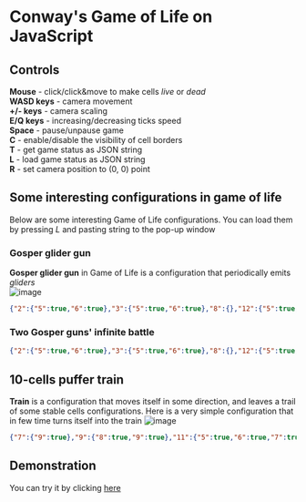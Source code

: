 # Conway's Game of Life on JavaScript  
## Controls  
**Mouse** - click/click&move to make cells *live* or *dead*  
**WASD keys** - camera movement  
**+/- keys** - camera scaling  
**E/Q keys** - increasing/decreasing ticks speed  
**Space** - pause/unpause game  
**C** - enable/disable the visibility of cell borders  
**T** - get game status as JSON string  
**L** - load game status as JSON string  
**R** - set camera position to (0, 0) point  
## Some interesting configurations in game of life  
Below are some interesting Game of Life configurations. You can load them by pressing *L* and pasting string to the pop-up window  
### Gosper glider gun  
**Gosper glider gun** in Game of Life is a configuration that periodically emits *gliders*  
![image](https://user-images.githubusercontent.com/88852731/160848040-9aa3e6ce-d27b-43d5-83aa-42167b2949e2.png)  
```JSON
{"2":{"5":true,"6":true},"3":{"5":true,"6":true},"8":{},"12":{"5":true,"6":true,"7":true},"13":{"4":true,"8":true},"14":{"3":true,"9":true},"15":{"3":true,"9":true},"16":{"6":true},"17":{"4":true,"8":true},"18":{"5":true,"6":true,"7":true},"19":{"6":true},"22":{"3":true,"4":true,"5":true},"23":{"3":true,"4":true,"5":true},"24":{"2":true,"6":true},"26":{"1":true,"2":true,"6":true,"7":true},"36":{"3":true,"4":true},"37":{"3":true,"4":true}}
```
### Two Gosper guns' infinite battle
```JSON
{"2":{"5":true,"6":true},"3":{"5":true,"6":true},"8":{},"12":{"5":true,"6":true,"7":true},"13":{"4":true,"8":true},"14":{"3":true,"9":true},"15":{"3":true,"9":true},"16":{"6":true},"17":{"4":true,"8":true},"18":{"5":true,"6":true,"7":true},"19":{"6":true},"22":{"3":true,"4":true,"5":true},"23":{"3":true,"4":true,"5":true},"24":{"2":true,"6":true},"26":{"1":true,"2":true,"6":true,"7":true},"27":{},"28":{},"29":{},"30":{},"31":{},"32":{},"33":{},"34":{},"35":{},"36":{"3":true,"4":true},"37":{"3":true,"4":true},"44":{"47":true,"48":true},"45":{"47":true,"48":true},"55":{"44":true,"45":true,"49":true,"50":true},"57":{"45":true,"49":true},"58":{"46":true,"47":true,"48":true},"59":{"46":true,"47":true,"48":true},"62":{"45":true},"63":{"44":true,"45":true,"46":true},"64":{"43":true,"47":true},"65":{"45":true},"66":{"42":true,"48":true},"67":{"42":true,"48":true},"68":{"43":true,"47":true},"69":{"44":true,"45":true,"46":true},"78":{"45":true,"46":true},"79":{"45":true,"46":true}}
```
## 10-cells puffer train
**Train** is a configuration that moves itself in some direction, and leaves a trail of some stable cells configurations. Here is a very simple configuration that in few time turns itself into the train
![image](https://user-images.githubusercontent.com/88852731/160854673-3e884408-98b1-4877-be06-0d013db3afc1.png)
```JSON
{"7":{"9":true},"9":{"8":true,"9":true},"11":{"5":true,"6":true,"7":true},"13":{"4":true,"5":true,"6":true},"14":{"5":true}}
```
## Demonstration  
You can try it by clicking [here](https://vishota.github.io/life/)

